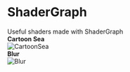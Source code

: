# ShaderGraph
Useful shaders made with ShaderGraph<br>
<b>Cartoon Sea</b><br> 
![CartoonSea](https://user-images.githubusercontent.com/82811799/229807573-e900256d-dc39-4e63-947f-032fcd273322.gif)
<br><b>Blur</b><br> 
![Blur](https://user-images.githubusercontent.com/82811799/229807586-f18c592a-9d59-438f-8e07-73d8dba9f1fb.gif)








